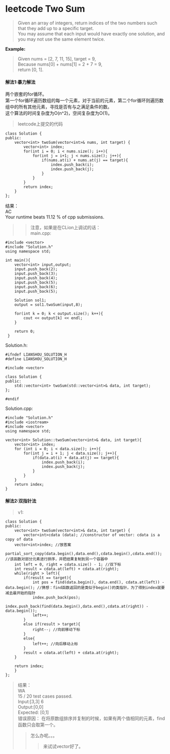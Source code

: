 # leetcode Two Sum
> Given an array of integers, return indices of the two numbers such that they add up to a specific target.  
You may assume that each input would have exactly one solution, and you may not use the same element twice.

**Example:**
> Given nums = [2, 7, 11, 15], target = 9,  
Because nums[0] + nums[1] = 2 + 7 = 9,  
return [0, 1].

#### 解法1:暴力解法
两个嵌套的for循环。  
第一个for循环遍历数组的每一个元素，对于当前的元素，第二个for循环则遍历数组中的所有其他元素，寻找是否有与之满足条件的数。  
这个算法的时间复杂度为O(n^2)，空间复杂度为O(1)。  
> leetcode上提交的代码
```
class Solution {
public:
    vector<int> twoSum(vector<int>& nums, int target) {
        vector<int> index;
        for(int i = 0; i < nums.size(); i++){
            for(int j = i+1; j < nums.size(); j++){
                if(nums.at(i) + nums.at(j) == target){
                    index.push_back(i);
                    index.push_back(j);
                }
            }
        }
        return index;
    }
};
```
结果：  
AC  
Your runtime beats 11.12 % of cpp submissions.  
>>注意，如果是在CLion上调试的话：  
main.cpp:
```
#include <vector>
#include "Solution.h"
using namespace std;

int main(){
    vector<int> input,output;
    input.push_back(2);
    input.push_back(3);
    input.push_back(4);
    input.push_back(5);
    input.push_back(6);
    input.push_back(5);

    Solution sol1;
    output = sol1.twoSum(input,8);

    for(int k = 0; k < output.size(); k++){
        cout << output[k] << endl;
    }

    return 0;
 }
```  
Solution.h:
```
#ifndef LIANSHOU_SOLUTION_H
#define LIANSHOU_SOLUTION_H

#include <vector>

class Solution {
public:
    std::vector<int> twoSum(std::vector<int>& data, int target);
};

#endif 
```  
Solution.cpp:  
```
#include "Solution.h"
#include <iostream>
#include <vector>
using namespace std;

vector<int> Solution::twoSum(vector<int>& data, int target){
    vector<int> index;
    for (int i = 0; i < data.size(); i++){
        for(int j = i + 1; j < data.size(); j++){
            if(data.at(i) + data.at(j) == target){
                index.push_back(i);
                index.push_back(j);
            }
        }
    }
    return index;
}
```
#### 解法2:双指针法  
> v1:  
```
class Solution {
public:
    vector<int> twoSum(vector<int>& data, int target) {
        vector<int>cdata (data); //constructor of vector: cdata is a copy of data
    vector<int>index; //放答案
    partial_sort_copy(data.begin(),data.end(),cdata.begin(),cdata.end()); //该函数对部分元素进行排序，并把结果复制到另一个容器中
    int left = 0, right = cdata.size() - 1; //双下标
    int result = cdata.at(left) + cdata.at(right);
    while(right > left){
        if(result == target){
            int pos = find(data.begin(), data.end(), cdata.at(left)) - data.begin(); //猜想：find函数返回的是类似于begin()的类指针，为了得到index就要减去最开始的指针
            index.push_back(pos);
            index.push_back(find(data.begin(),data.end(),cdata.at(right)) - data.begin());
            left++;
        }
        else if(result > target){
            right--; //向前移动下标
        }
        else{
            left++; //向后移动上标
        }
        result = cdata.at(left) + cdata.at(right);
    }

    return index;
    }
};
```  
> 结果：  
> WA  
> 15 / 20 test cases passed.  
> Input:[3,3] 6  
> Output:[0,0]  
> Expected: [0,1]  
> 错误原因： 在将原数组排序并复制的时候，如果有两个值相同的元素，find函数只会取第一个。
>> 怎么办呢。。。   
>>> 来试试vector<struct>好了。
